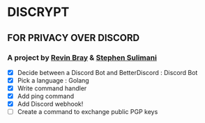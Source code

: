 # DISCRYPT
## FOR PRIVACY OVER DISCORD

### A project by [Revin Bray](https://github.com/Polairr/) & [Stephen Sulimani](https://github.com/StephenSulimani/)

- [x] Decide between a Discord Bot and BetterDiscord : Discord Bot
- [x] Pick a language : Golang
- [x] Write command handler
- [x] Add ping command
- [x] Add Discord webhook!
- [ ] Create a command to exchange public PGP keys
